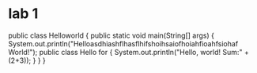 # lab 1
public class Helloworld { 
    public static void main(String[] args) { 
           System.out.println("Helloasdhiashflhasflhifshoihsaiofhoiahfioahfsiohaf World!");
           public class Hello for {
              System.out.println("Hello, world! Sum:" + (2+3));
  }
      }
  }
